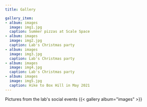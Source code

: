 ```yaml
---
title: Gallery

gallery_item:
- album: images
  image: img1.jpg
  caption: Summer pizzas at Scale Space
- album: images
  image: img2.jpg
  caption: Lab's Christmas party
- album: images
  image: img3.jpg
  caption: Lab's Christmas party
- album: images
  image: img4.jpg
  caption: Lab's Christmas party
- album: images
  image: img5.jpg
  caption: Hike to Box Hill in May 2021
---
```


Pictures from the lab's social events
{{< gallery album="images" >}}

